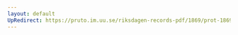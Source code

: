```yaml
---
layout: default
UpRedirect: https://pruto.im.uu.se/riksdagen-records-pdf/1869/prot-1869--ak--224.pdf
---
```

